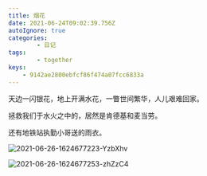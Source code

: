 ```yaml
---
title: 烟花
date: 2021-06-24T09:02:39.756Z
autoIgnore: true
categories:
        - 日记
tags:
        - together
keys:
	- 9142ae2800ebfcf86f474a07fcc6833a
---
```


天边一闪银花，地上开满水花，一瞥世间繁华，人儿艰难回家。

<!-- more -->

拯救我们于水火之中的，居然是肯德基和麦当劳。

还有地铁站执勤小哥送的雨衣。


![2021-06-26-1624677223-YzbXhv](https://static.sumblog.cn/Pic/2021-06-26-1624677223-YzbXhv.jpg)

![2021-06-26-1624677253-zhZzC4](https://static.sumblog.cn/Pic/2021-06-26-1624677253-zhZzC4.jpg)